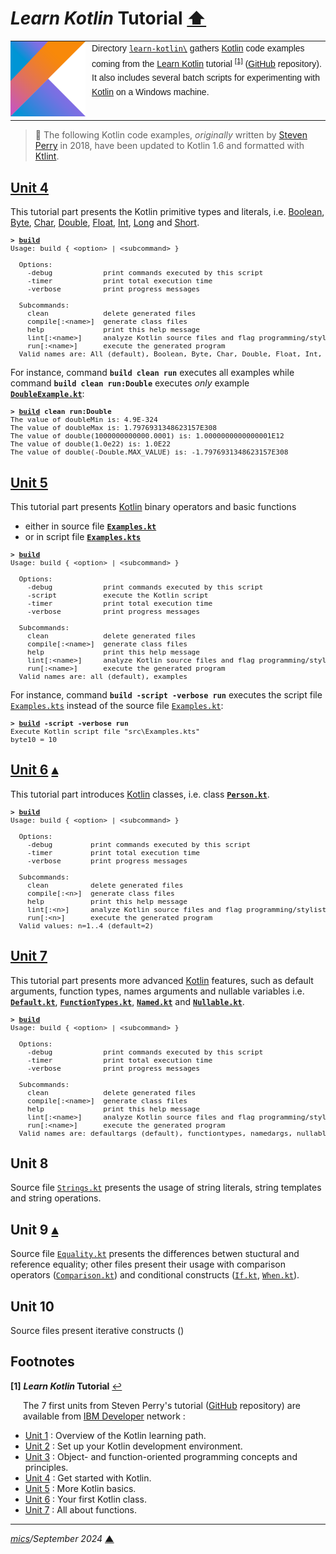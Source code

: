 # <span id="top">*Learn Kotlin* Tutorial</span> <span style="size:30%;"><a href="../README.md">⬆</a></span>

<table style="font-family:Helvetica,Arial;line-height:1.6;">
  <tr>
  <td style="border:0;padding:0 10px 0 0;min-width:120px;"><a href="https://kotlinlang.org/" rel="external"><img src="../docs/kotlin.png" width="120" alt="Kotlin project"/></a></td>
  <td style="border:0;padding:0;vertical-align:text-top;">Directory <a href="."><code>learn-kotlin\</code></a> gathers <a href="https://kotlinlang.org/" rel="external">Kotlin</a> code examples coming from the <a href="https://developer.ibm.com/series/learn-kotlin/" rel="external">Learn Kotlin</a> tutorial <sup id="anchor_01"><a href="#footnote_01">[1]</a></sup> (<a href="https://github.com/jstevenperry/IBM-Developer/tree/master/Kotlin" rel="external">GitHub</a> repository).<br/>
  It also includes several batch scripts for experimenting with <a href="https://kotlinlang.org/" rel="external">Kotlin</a> on a Windows machine.
  </td>
  </tr>
</table>

> **:mag_right:** The following Kotlin code examples, *originally* written by [Steven Perry](https://github.com/jstevenperry) in 2018, have been updated to Kotlin 1.6 and formatted with [Ktlint](https://ktlint.github.io/).

## <span id="unit_04">[Unit 4][unit_04]</span>

This tutorial part presents the Kotlin primitive types and literals, i.e. [Boolean](Unit_04/src/main/kotlin/BooleanExample.kt), [Byte](Unit_04/src/main/kotlin/ByteExample.kt), [Char](Unit_04/src/main/kotlin/CharExample.kt), [Double](Unit_04/src/main/kotlin/DoubleExample.kt), [Float](Unit_04/src/main/kotlin/FloatExample.kt), [Int](Unit_04/src/main/kotlin/IntExample.kt), [Long](Unit_04/src/main/kotlin/LongExample.kt) and [Short](Unit_04/src/main/kotlin/ShortExample.kt).

<pre style="font-size:80%;">
<b>&gt; <a href="Unit_04/build.bat">build</a></b>
Usage: build { &lt;option&gt; | &lt;subcommand&gt; }
&nbsp;
  Options:
    -debug            print commands executed by this script
    -timer            print total execution time
    -verbose          print progress messages
&nbsp;
  Subcommands:
    clean             delete generated files
    compile[:&lt;name&gt;]  generate class files
    help              print this help message
    lint[:&lt;name&gt;]     analyze Kotlin source files and flag programming/stylistic errors
    run[:&lt;name&gt;]      execute the generated program
  Valid names are: All (default), Boolean, Byte, Char, Double, Float, Int, Long, Short
</pre>

For instance, command **`build clean run`** executes all examples while command **`build clean run:Double`** executes *only* example [**`DoubleExample.kt`**](Unit_04/src/main/kotlin/DoubleExample.kt):

<pre style="font-size:80%;">
<b>&gt; <a href="Unit_04/build.bat">build</a> clean run:Double</b>
The value of doubleMin is: 4.9E-324
The value of doubleMax is: 1.7976931348623157E308
The value of double(1000000000000.0001) is: 1.0000000000000001E12
The value of double(1.0e22) is: 1.0E22
The value of double(-Double.MAX_VALUE) is: -1.7976931348623157E308
</pre>

## <span id="unit_05">[Unit 5][unit_05]</span>

This tutorial part presents [Kotlin] binary operators and basic functions
- either in source file [**`Examples.kt`**](Unit_05/src/main/kotlin/Examples.kt)
- or in script file [**`Examples.kts`**](Unit_05/src/Examples.kts)

<pre style="font-size:80%;">
<b>&gt; <a href="Unit_05/build.bat">build</a></b>
Usage: build { &lt;option&gt; | &lt;subcommand&gt; }

  Options:
    -debug            print commands executed by this script
    -script           execute the Kotlin script
    -timer            print total execution time
    -verbose          print progress messages

  Subcommands:
    clean             delete generated files
    compile[:&lt;name&gt;]  generate class files
    help              print this help message
    lint[:&lt;name&gt;]     analyze Kotlin source files and flag programming/stylistic errors
    run[:&lt;name&gt;]      execute the generated program
  Valid names are: all (default), examples
</pre>

For instance, command **`build -script -verbose run`** executes the script file [`Examples.kts`](Unit_05/src/Examples.kts) instead of the source file [`Examples.kt`](Unit_05/src/main/kotlin/Examples.kt):

<pre style="font-size:80%;">
<b>&gt; <a href="Unit_05/build.bat">build</a> -script -verbose run</b>
Execute Kotlin script file "src\Examples.kts"
byte10 = 10
</pre>

## <span id="unit_06">[Unit 6][unit_06]</span> [**&#x25B4;**](#top)

This tutorial part introduces [Kotlin] classes, i.e. class [**`Person.kt`**](Unit_06/src/main/kotlin/example1/Person.kt).

<pre style="font-size:80%;">
<b>&gt; <a href="Unit_06/build.bat">build</a></b>
Usage: build { &lt;option&gt; | &lt;subcommand&gt; }
&nbsp;
  Options:
    -debug         print commands executed by this script
    -timer         print total execution time
    -verbose       print progress messages
&nbsp;
  Subcommands:
    clean          delete generated files
    compile[:&lt;n&gt;]  generate class files
    help           print this help message
    lint[:&lt;n&gt;]     analyze Kotlin source files and flag programming/stylistic errors
    run[:&lt;n&gt;]      execute the generated program
  Valid values: n=1..4 (default=2)
</pre>

## <span id="unit_07">[Unit 7][unit_07]</span>

This tutorial part presents more advanced [Kotlin] features, such as default arguments, function types, names arguments and nullable variables i.e. [**`Default.kt`**](Unit_07/src/main/kotlin/defaultargs), [**`FunctionTypes.kt`**](Unit_07/src/main/kotlin/functiontypes), [**`Named.kt`**](Unit_07/src/main/kotlin/namedargs) and [**`Nullable.kt`**](Unit_07/src/main/kotlin/nullable).

<pre style="font-size:80%;">
<b>&gt; <a href="Unit_07/build.bat">build</a></b>
Usage: build { &lt;option&gt; | &lt;subcommand&gt; }

  Options:
    -debug            print commands executed by this script
    -timer            print total execution time
    -verbose          print progress messages

  Subcommands:
    clean             delete generated files
    compile[:&lt;name&gt;]  generate class files
    help              print this help message
    lint[:&lt;name&gt;]     analyze Kotlin source files and flag programming/stylistic errors
    run[:&lt;name&gt;]      execute the generated program
  Valid names are: defaultargs (default), functiontypes, namedargs, nullable
</pre>

## <span id="unit_08">Unit 8</span>

Source file [`Strings.kt`](Unit_08/src/main/kotlin/Strings.kt) presents the usage of string literals, string templates and string operations.

## <span id="unit_09">Unit 9</span> [**&#x25B4;**](#top)

Source file [`Equality.kt`](Unit_09/src/main/kotlin/Equality.kt) presents the differences betwen stuctural and reference equality; other files present their usage with comparison operators ([`Comparison.kt`](Unit_09/src/main/kotlin/Comparison.kt)) and conditional constructs ([`If.kt`](Unit_09/src/main/kotlin/If.kt), [`When.kt`](Unit_09/src/main/kotlin/When.kt)).

## <span id="unit_10">Unit 10</span>

Source files present iterative constructs ()

## <span id="footnotes">Footnotes</span>

<b name="footnote_01">[1]</b> ***Learn Kotlin* Tutorial** [↩](#anchor_01)

<p style="margin:0 0 1em 20px;">
The 7 first units from Steven Perry's tutorial (<a href="https://github.com/jstevenperry/IBM-Developer/tree/master/Kotlin">GitHub</a> repository) are available from <a href="https://developer.ibm.com">IBM Developer</a> network :
</p>
<ul>
<li><a href="https://developer.ibm.com/series/learn-kotlin/">Unit 1</a> : Overview of the Kotlin learning path.</li>
<li><a href="https://developer.ibm.com/tutorials/learn-kotlin-2/">Unit 2</a> : Set up your Kotlin development environment.</li>
<li><a href="https://developer.ibm.com/tutorials/learn-kotlin-3/">Unit 3</a> : Object- and function-oriented programming concepts and principles.</li>
<li><a href="https://developer.ibm.com/tutorials/learn-kotlin-4/">Unit 4</a> : Get started with Kotlin.</li>
<li><a href="https://developer.ibm.com/tutorials/learn-kotlin-5/">Unit 5</a> : More Kotlin basics.</li>
<li><a href="https://developer.ibm.com/tutorials/learn-kotlin-6/">Unit 6</a> : Your first Kotlin class.</li>
<li><a href="https://developer.ibm.com/tutorials/learn-kotlin-7/">Unit 7</a> : All about functions.</li>
</ul>

***

*[mics](https://lampwww.epfl.ch/~michelou/)/September 2024* [**&#9650;**](#top)
<span id="bottom">&nbsp;</span>

<!-- link refs -->

[kotlin]: https://kotlinlang.org/
[unit_04]: https://developer.ibm.com/tutorials/learn-kotlin-4/
[unit_05]: https://developer.ibm.com/tutorials/learn-kotlin-5/
[unit_06]: https://developer.ibm.com/tutorials/learn-kotlin-6/
[unit_07]: https://developer.ibm.com/tutorials/learn-kotlin-7/
